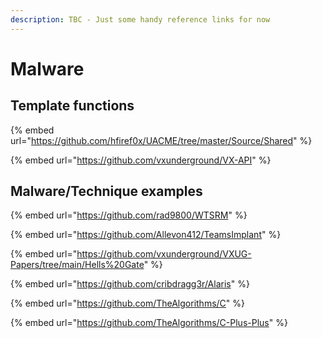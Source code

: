 ```yaml
---
description: TBC - Just some handy reference links for now
---
```


# Malware

## Template functions

{% embed url="https://github.com/hfiref0x/UACME/tree/master/Source/Shared" %}

{% embed url="https://github.com/vxunderground/VX-API" %}



## Malware/Technique examples

{% embed url="https://github.com/rad9800/WTSRM" %}

{% embed url="https://github.com/Allevon412/TeamsImplant" %}

{% embed url="https://github.com/vxunderground/VXUG-Papers/tree/main/Hells%20Gate" %}

{% embed url="https://github.com/cribdragg3r/Alaris" %}

{% embed url="https://github.com/TheAlgorithms/C" %}

{% embed url="https://github.com/TheAlgorithms/C-Plus-Plus" %}
